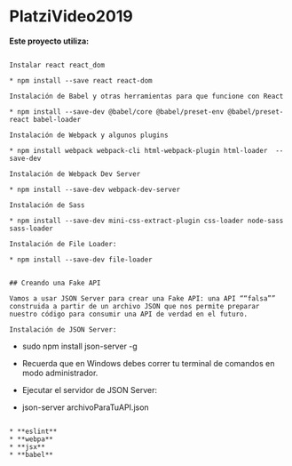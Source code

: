 # PlatziVideo2019

**Este proyecto utiliza:**

```

Instalar react react_dom

* npm install --save react react-dom

Instalación de Babel y otras herramientas para que funcione con React

* npm install --save-dev @babel/core @babel/preset-env @babel/preset-react babel-loader

Instalación de Webpack y algunos plugins

* npm install webpack webpack-cli html-webpack-plugin html-loader  --save-dev

Instalación de Webpack Dev Server

* npm install --save-dev webpack-dev-server

Instalación de Sass

* npm install --save-dev mini-css-extract-plugin css-loader node-sass sass-loader

Instalación de File Loader:

* npm install --save-dev file-loader


## Creando una Fake API

Vamos a usar JSON Server para crear una Fake API: una API ““falsa”” construida a partir de un archivo JSON que nos permite preparar nuestro código para consumir una API de verdad en el futuro.

Instalación de JSON Server:

```

* sudo npm install json-server -g

* Recuerda que en Windows debes correr tu terminal de comandos en modo administrador. 
* Ejecutar el servidor de JSON Server:
 * json-server archivoParaTuAPI.json


```

* **eslint**
* **webpa**
* **jsx**
* **babel**